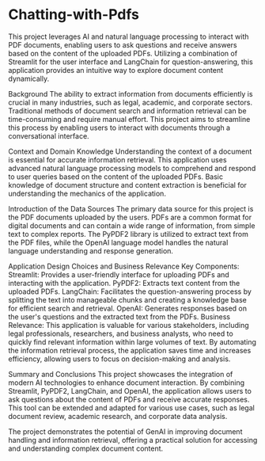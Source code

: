 # Chatting-with-Pdfs


This project leverages AI and natural language processing to interact with PDF documents, enabling users to ask questions and receive answers based on the content of the uploaded PDFs. Utilizing a combination of Streamlit for the user interface and LangChain for question-answering, this application provides an intuitive way to explore document content dynamically.

Background
The ability to extract information from documents efficiently is crucial in many industries, such as legal, academic, and corporate sectors. Traditional methods of document search and information retrieval can be time-consuming and require manual effort. This project aims to streamline this process by enabling users to interact with documents through a conversational interface.

Context and Domain Knowledge
Understanding the context of a document is essential for accurate information retrieval. This application uses advanced natural language processing models to comprehend and respond to user queries based on the content of the uploaded PDFs. Basic knowledge of document structure and content extraction is beneficial for understanding the mechanics of the application.

Introduction of the Data Sources
The primary data source for this project is the PDF documents uploaded by the users. PDFs are a common format for digital documents and can contain a wide range of information, from simple text to complex reports. The PyPDF2 library is utilized to extract text from the PDF files, while the OpenAI language model handles the natural language understanding and response generation.

Application Design Choices and Business Relevance
Key Components:
Streamlit: Provides a user-friendly interface for uploading PDFs and interacting with the application.
PyPDF2: Extracts text content from the uploaded PDFs.
LangChain: Facilitates the question-answering process by splitting the text into manageable chunks and creating a knowledge base for efficient search and retrieval.
OpenAI: Generates responses based on the user's questions and the extracted text from the PDFs.
Business Relevance:
This application is valuable for various stakeholders, including legal professionals, researchers, and business analysts, who need to quickly find relevant information within large volumes of text. By automating the information retrieval process, the application saves time and increases efficiency, allowing users to focus on decision-making and analysis.

Summary and Conclusions
This project showcases the integration of modern AI technologies to enhance document interaction. By combining Streamlit, PyPDF2, LangChain, and OpenAI, the application allows users to ask questions about the content of PDFs and receive accurate responses. This tool can be extended and adapted for various use cases, such as legal document review, academic research, and corporate data analysis.

The project demonstrates the potential of GenAI in improving document handling and information retrieval, offering a practical solution for accessing and understanding complex document content.

